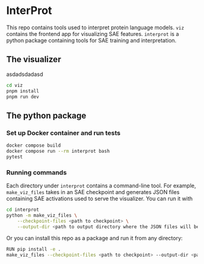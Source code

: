 # InterProt

This repo contains tools used to interpret protein language models. `viz` contains the frontend app for visualizing SAE features. `interprot` is a python package containing tools for SAE training and interpretation.

## The visualizer

asdadsdadasd

```bash
cd viz
pnpm install
pnpm run dev
```

## The python package

### Set up Docker container and run tests

```bash
docker compose build
docker compose run --rm interprot bash
pytest
```

### Running commands

Each directory under `interprot` contains a command-line tool. For example, `make_viz_files` takes in an SAE checkpoint and generates JSON files containing SAE activations used to serve the visualizer. You can run it with

```bash
cd interprot
python -m make_viz_files \
    --checkpoint-files <path to checkpoint> \
    --output-dir <path to output directory where the JSON files will be saved>
```

Or you can install this repo as a package and run it from any directory:

```bash
RUN pip install -e .
make_viz_files --checkpoint-files <path to checkpoint> --output-dir <path to output>
```
